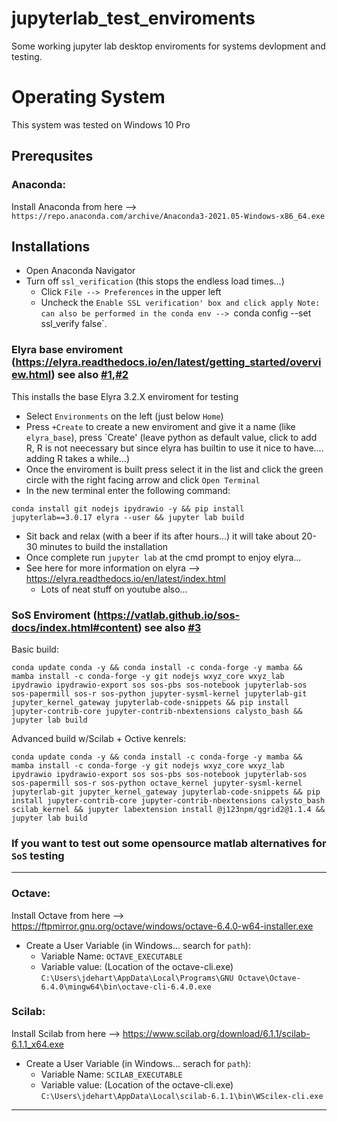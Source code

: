 # jupyterlab_test_enviroments
Some working jupyter lab desktop enviroments for systems devlopment and testing.

# Operating System
This system was tested on Windows 10 Pro

## Prerequsites
### Anaconda:
Install Anaconda from here --> `https://repo.anaconda.com/archive/Anaconda3-2021.05-Windows-x86_64.exe`<br>

## Installations
- Open Anaconda Navigator
- Turn off `ssl_verification` (this stops the endless load times...)
  - Click `File --> Preferences` in the upper left
  - Uncheck the `Enable SSL verification' box and click apply
  Note: can also be performed in the conda env --> `conda config --set ssl_verify false`.

### Elyra base enviroment (https://elyra.readthedocs.io/en/latest/getting_started/overview.html) see also [#1](/../../issues/1),[#2](/../../issues/2)
This installs the base Elyra 3.2.X enviroment for testing
- Select `Environments` on the left (just below `Home`)
- Press `+Create` to create a new enviroment and give it a name (like `elyra_base`), press `Create' (leave python as default value, click to add R, R is not neecessary but since elyra has builtin to use it nice to have.... adding R takes a while...)
- Once the enviroment is built press select it in the list and click the green circle with the right facing arrow and click `Open Terminal`
- In the new terminal enter the following command: 
```
conda install git nodejs ipydrawio -y && pip install jupyterlab==3.0.17 elyra --user && jupyter lab build
```

- Sit back and relax (with a beer if its after hours...) it will take about 20-30 minutes to build the installation
- Once complete run `jupyter lab` at the cmd prompt to enjoy elyra...
- See here for more information on elyra --> https://elyra.readthedocs.io/en/latest/index.html
  - Lots of neat stuff on youtube also...

### SoS Enviroment (https://vatlab.github.io/sos-docs/index.html#content) see also [#3](/../../issues/3)
Basic build:<br>
```
conda update conda -y && conda install -c conda-forge -y mamba && mamba install -c conda-forge -y git nodejs wxyz_core wxyz_lab ipydrawio ipydrawio-export sos sos-pbs sos-notebook jupyterlab-sos sos-papermill sos-r sos-python jupyter-sysml-kernel jupyterlab-git jupyter_kernel_gateway jupyterlab-code-snippets && pip install jupyter-contrib-core jupyter-contrib-nbextensions calysto_bash && jupyter lab build
```


Advanced build w/Scilab + Octive kenrels:<br>
```
conda update conda -y && conda install -c conda-forge -y mamba && mamba install -c conda-forge -y git nodejs wxyz_core wxyz_lab ipydrawio ipydrawio-export sos sos-pbs sos-notebook jupyterlab-sos sos-papermill sos-r sos-python octave_kernel jupyter-sysml-kernel jupyterlab-git jupyter_kernel_gateway jupyterlab-code-snippets && pip install jupyter-contrib-core jupyter-contrib-nbextensions calysto_bash scilab_kernel && jupyter labextension install @j123npm/qgrid2@1.1.4 && jupyter lab build 
```


### If you want to test out some opensource matlab alternatives for `SoS` testing
---------------------------------------------------------------------------------------
### Octave: 
Install Octave from here --> https://ftpmirror.gnu.org/octave/windows/octave-6.4.0-w64-installer.exe <br>
- Create a User Variable (in Windows... search for `path`):
  - Variable Name: `OCTAVE_EXECUTABLE`
  - Variable value: (Location of the octave-cli.exe) `C:\Users\jdehart\AppData\Local\Programs\GNU Octave\Octave-6.4.0\mingw64\bin\octave-cli-6.4.0.exe`<br>

### Scilab: 
Install Scilab from here --> https://www.scilab.org/download/6.1.1/scilab-6.1.1_x64.exe <br>
- Create a User Variable (in Windows... serach for `path`):
  - Variable Name: `SCILAB_EXECUTABLE`
  - Variable value: (Location of the octave-cli.exe) `C:\Users\jdehart\AppData\Local\scilab-6.1.1\bin\WScilex-cli.exe`<br>
---------------------------------------------------------------------------------------


